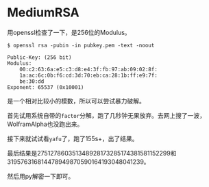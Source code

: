 # MediumRSA

用openssl检查了一下，是256位的Modulus。

```
$ openssl rsa -pubin -in pubkey.pem -text -noout

Public-Key: (256 bit)
Modulus:
    00:c2:63:6a:e5:c3:d8:e4:3f:fb:97:ab:09:02:8f:
    1a:ac:6c:0b:f6:cd:3d:70:eb:ca:28:1b:ff:e9:7f:
    be:30:dd
Exponent: 65537 (0x10001)
```

是一个相对比较小的模数，所以可以尝试暴力破解。

首先试用系统自带的`factor`分解，跑了几秒钟无果放弃。去网上搜了一波，WolframAlpha也没跑出来。

接下来就试试看`yafu`了，跑了155s+，出了结果。

最后结果是275127860351348928173285174381581152299和319576316814478949870590164193048041239。

然后用py解密一下即可。
